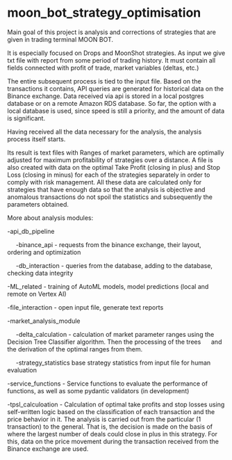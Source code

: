 # moon_bot_strategy_optimisation
Main goal of this project is analysis and corrections of strategies that are given in trading terminal MOON BOT.

It is especially focused on Drops and MoonShot strategies. 
As input we give txt file with report from some period of trading history. It must contain all fields connected with profit of trade, market variables (deltas, etc.)

The entire subsequent process is tied to the input file. Based on the transactions it contains,
API queries are generated for historical data on the Binance exchange. 
Data received via api is stored in a local postgres database or on a remote Amazon RDS database. 
So far, the option with a local database is used, since speed is still a priority, and the amount of data is significant.

Having received all the data necessary for the analysis, the analysis process itself starts. 

Its result is text files with Ranges of market parameters, which are optimally adjusted for maximum profitability of strategies over a distance. A file is also created with data on the optimal Take Profit (closing in plus) and Stop Loss (closing in minus) for each of the strategies separately in order to comply with risk management.
All these data are calculated only for strategies that have enough data so that the analysis is objective and anomalous transactions do not spoil the statistics and subsequently the parameters obtained.


More about analysis modules:

-api_db_pipeline

&nbsp;&nbsp;&nbsp;&nbsp;   -binance_api - requests from the binance exchange, their layout, ordering and optimization
  
&nbsp;&nbsp;&nbsp;&nbsp;   -db_interaction - queries from the database, adding to the database, checking data integrity
  
-ML_related - training of AutoML models, model predictions (local and remote on Vertex AI)

-file_interaction - open input file, generate text reports

-market_analysis_module

&nbsp;&nbsp;&nbsp;&nbsp;   -delta_calculation - calculation of market parameter ranges using the Decision Tree Classifier algorithm. Then the processing of the trees &nbsp;&nbsp;&nbsp;&nbsp;   and the derivation of the optimal ranges from them.
  
&nbsp;&nbsp;&nbsp;&nbsp;   -strategy_statistics base strategy statistics from input file for human evaluation
  
-service_functions - Service functions to evaluate the performance of functions, as well as some pydantic validators (in development)

-tpsl_calculoation - Calculation of optimal take profits and stop losses using self-written logic based on the classification of each transaction and the price          behavior in it. The analysis is carried out from the particular (1 transaction) to the general. That is, the decision is made on the basis of where the largest        number of deals could close in plus in this strategy. For this, data on the price movement during the transaction received from the Binance exchange are used.
